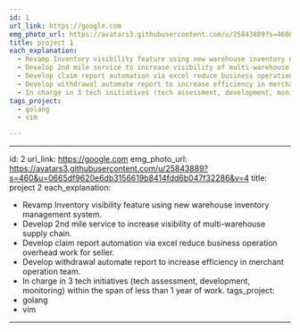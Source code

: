 ```yaml
---
id: 1
url_link: https://google.com
emg_photo_url: https://avatars3.githubusercontent.com/u/25843889?s=460&u=0665df9620e6db3156619b8414fdd6b047f32286&v=4
title: project 1
each_explanation: 
  - Revamp Inventory visibility feature using new warehouse inventory management system.
  - Develop 2nd mile service to increase visibility of multi-warehouse supply chain.
  - Develop claim report automation via excel reduce business operation overhead work for seller.
  - Develop withdrawal automate report to increase efficiency in merchant operation team.
  - In charge in 3 tech initiatives (tech assessment, development, monitoring) within the span of less than 1 year of work.
tags_project: 
  - golang
  - vim

---
```

---
id: 2
url_link: https://google.com
emg_photo_url: https://avatars3.githubusercontent.com/u/25843889?s=460&u=0665df9620e6db3156619b8414fdd6b047f32286&v=4
title: project 2
each_explanation: 
  - Revamp Inventory visibility feature using new warehouse inventory management system.
  - Develop 2nd mile service to increase visibility of multi-warehouse supply chain.
  - Develop claim report automation via excel reduce business operation overhead work for seller.
  - Develop withdrawal automate report to increase efficiency in merchant operation team.
  - In charge in 3 tech initiatives (tech assessment, development, monitoring) within the span of less than 1 year of work.
tags_project: 
  - golang
  - vim

---